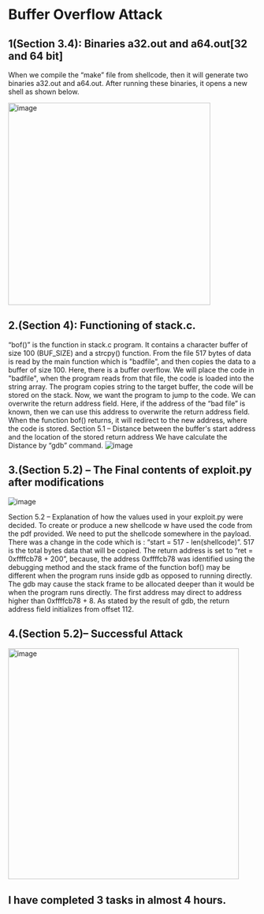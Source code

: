 
# Buffer Overflow Attack

## 1(Section 3.4): Binaries a32.out and a64.out[32 and 64 bit]
When we compile the “make” file from shellcode, then it will generate two binaries a32.out and a64.out. After running these binaries, it opens a new shell as shown below.

<img width="410" alt="image" src="https://user-images.githubusercontent.com/92758859/168507830-58a8ac3f-ea1d-4779-ae30-8f04a780f2d0.png">

 

## 2.(Section 4): Functioning of stack.c.
 “bof()” is the function in stack.c program. It contains a character buffer of size 100 (BUF_SIZE) and a strcpy() function. From the file 517 bytes of data is read by the main function which is  "badfile", and then copies the data to a buffer of size 100. Here, there is a buffer overflow. We will place the code in "badfile", when the program reads from that file, the code is loaded into the string array. The program copies string to the target buffer, the code will be stored on the stack. Now, we want the program to jump to the code. We can overwrite the return address field. Here, if the address of the “bad file” is known, then we can use this address to overwrite the return address field. When the function bof() returns, it will redirect to the new address, where the code is stored.
Section 5.1 – Distance between the buffer's start address and the location of the stored return address
We have calculate the Distance by “gdb” command.
![image](https://user-images.githubusercontent.com/92758859/168507872-5dd81478-2ba3-460e-8f04-2c9e467527c6.jpeg)

 
## 3.(Section 5.2) – The Final contents of exploit.py after modifications
![image](https://user-images.githubusercontent.com/92758859/168507764-2454c429-4a65-4c10-a40c-ed840be53303.jpeg)

 

Section 5.2 – Explanation of how the values used in your exploit.py were decided.
To create or produce a new shellcode w have used the code from the pdf provided. We need to put the shellcode somewhere in the payload. There was a change in the code which is : “start = 517 - len(shellcode)”. 517 is the total bytes data that will be copied. The return address is set to “ret = 0xffffcb78 + 200”, because, the address 0xffffcb78 was identified using the debugging method and the stack frame of the function bof() may be different when the program runs inside gdb as opposed to running directly. The gdb may cause the stack frame to be allocated deeper than it would be when the program runs directly. The first address may direct to address higher than 0xffffcb78 + 8. As stated by the result of gdb, the return address field initializes from offset 112.   
## 4.(Section 5.2)– Successful Attack
<img width="468" alt="image" src="https://user-images.githubusercontent.com/92758859/168507743-96736fef-5b1e-4d4f-ab87-ee4c917d92aa.png">

## I have completed 3 tasks in almost 4 hours.
